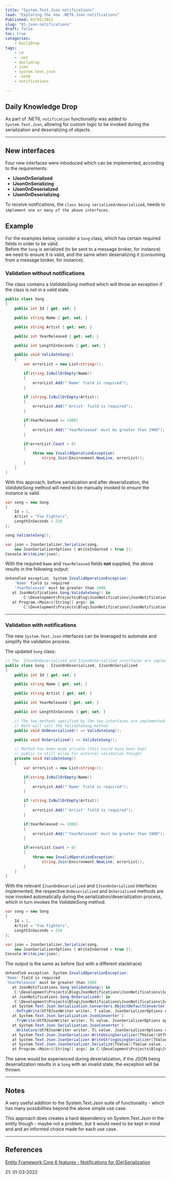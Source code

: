 ```yaml
---
title: "System.Text.Json notifications"
lead: "Exploring the new .NET6 Json notifications"
Published: 03/01/2022
slug: "01-json-notifications"
draft: false
toc: true
categories:
    - DailyDrop
tags:
    - c#
    - .net
    - dailydrop
    - json
    - system.text.json
    - .net6
    - notifications
    
---
```


## Daily Knowledge Drop

As part of .NET6, `notification` functionality was added to `System.Text.Json`, allowing for custom logic to be invoked during the serialization and deserializing of objects.

---

## New interfaces

Four new interfaces were introduced which can be implemented, according to the requirements:

- **IJsonOnSerialized**
- **IJsonOnSerializing**
- **IJsonOnDeserialized**
- **IJsonOnDeserializing**

To receive notifications, the `class being serialized/deserialized`, needs to `implement one or many of the above interfaces`.

## Example

For the examples below, consider a `Song` class, which has certain required fields in order to be valid.  
Before the `Song` is serialized (to be sent to a message broker, for instance) we need to ensure it is valid, and the same when deserializing it (consuming from a message broker, for instance).

### Validation without notifications

The class contains a _ValidateSong_ method which will throw an exception if the class is not in a valid state.

``` csharp
public class Song
{
    public int Id { get; set; }

    public string Name { get; set; }

    public string Artist { get; set; }

    public int YearReleased { get; set; }

    public int LengthInSeconds { get; set; }

    public void ValidateSong()
    {
        var errorList = new List<string>();

        if(string.IsNullOrEmpty(Name))
        {
            errorList.Add("'Name' field is required");
        }

        if (string.IsNullOrEmpty(Artist))
        {
            errorList.Add("'Artist' field is required");
        }

        if(YearReleased <= 1900)
        {
            errorList.Add("'YearReleased' must be greater than 1900");
        }

        if(errorList.Count > 0)
        {
            throw new InvalidOperationException(
                string.Join(Environment.NewLine, errorList));
        }
    }
}
```

With this approach, before serialization and after deserialization, the _ValidateSong_ method will need to be manually invoked to ensure the instance is valid.

``` csharp
var song = new Song
{
    Id = 1,
    Artist = "Foo Fighters",
    LengthInSeconds = 250
};

song.ValidateSong();

var json = JsonSerializer.Serialize(song, 
    new JsonSerializerOptions { WriteIndented = true });
Console.WriteLine(json);
```

With the required `Name` and `YearReleased` fields **not** supplied, the above results in the following output:

``` powershell
Unhandled exception. System.InvalidOperationException: 
    'Name' field is required
    'YearReleased' must be greater than 1900
   at JsonNotifications.Song.ValidateSong() in 
        C:\Development\Projects\Blog\JsonNotifications\JsonNotifications\Song.cs:line 46
   at Program.<Main>$(String[] args) in 
        C:\Development\Projects\Blog\JsonNotifications\JsonNotifications\Program.cs:line 14
```

---

### Validation with notifications

The new `System.Text.Json` interfaces can be leveraged to automate and simplify the validation process.

The updated `Song` class:

``` csharp
// The  IJsonOnDeserialized and IJsonOnSerialized interfaces are implemented
public class Song : IJsonOnDeserialized, IJsonOnSerialized
{
    public int Id { get; set; }

    public string Name { get; set; }

    public string Artist { get; set; }

    public int YearReleased { get; set; }

    public int LengthInSeconds { get; set; }

    // The two methods specified by the two interfaces are implemented. 
    // Both will call the ValidateSong method
    public void OnDeserialized() => ValidateSong();

    public void OnSerialized() => ValidateSong();

    // Method has been made private (this could have been kept 
    // public to still allow for external validation though)
    private void ValidateSong()
    {
        var errorList = new List<string>();

        if(string.IsNullOrEmpty(Name))
        {
            errorList.Add("'Name' field is required");
        }

        if (string.IsNullOrEmpty(Artist))
        {
            errorList.Add("'Artist' field is required");
        }

        if(YearReleased <= 1900)
        {
            errorList.Add("'YearReleased' must be greater than 1900");
        }

        if(errorList.Count > 0)
        {
            throw new InvalidOperationException(
                string.Join(Environment.NewLine, errorList));
        }
    }
}
```

With the relevant `IJsonOnDeserialized` and `IJsonOnSerialized` interfaces implemented, the respective `OnDeserialized` and `OnSerialized` methods are now invoked automatically during the serialization/deserialization process, which in turn invokes the _ValidateSong_ method.

``` csharp
var song = new Song
{
    Id = 1,
    Artist = "Foo Fighters",
    LengthInSeconds = 250
};

var json = JsonSerializer.Serialize(song, 
    new JsonSerializerOptions { WriteIndented = true });
Console.WriteLine(json);
```

The output is the same as before (but with a different stacktrace)

``` powershell
Unhandled exception. System.InvalidOperationException: 
'Name' field is required
'YearReleased' must be greater than 1900
   at JsonNotifications.Song.ValidateSong() in 
    C:\Development\Projects\Blog\JsonNotifications\JsonNotifications\Song.cs:line 46
   at JsonNotifications.Song.OnSerialized() in 
    C:\Development\Projects\Blog\JsonNotifications\JsonNotifications\Song.cs:line 23
   at System.Text.Json.Serialization.Converters.ObjectDefaultConverter`1
    .OnTryWrite(Utf8JsonWriter writer, T value, JsonSerializerOptions options, WriteStack& state)
   at System.Text.Json.Serialization.JsonConverter`1
    .TryWrite(Utf8JsonWriter writer, T& value, JsonSerializerOptions options, WriteStack& state)
   at System.Text.Json.Serialization.JsonConverter`1
    .WriteCore(Utf8JsonWriter writer, T& value, JsonSerializerOptions options, WriteStack& state)
   at System.Text.Json.JsonSerializer.WriteUsingSerializer[TValue](Utf8JsonWriter writer, TValue& value, JsonTypeInfo jsonTypeInfo)
   at System.Text.Json.JsonSerializer.WriteStringUsingSerializer[TValue](TValue& value, JsonTypeInfo jsonTypeInfo)
   at System.Text.Json.JsonSerializer.Serialize[TValue](TValue value, JsonSerializerOptions options)
   at Program.<Main>$(String[] args) in C:\Development\Projects\Blog\JsonNotifications\JsonNotifications\Program.cs:line 16
```

The same would be experienced during deserialization, if the JSON being deserialization results in a `Song` with an invalid state, the exception will be thrown.

---

## Notes

A very useful addition to the System.Text.Json suite of functionality - which has many possibilities beyond the above simple use case.  

This approach does creates a hard dependency on System.Text.Json in the entity though - maybe not a problem, but it would need to be kept in mind and and an informed choice made for each use case.

---

## References
[Entity Framework Core 6 features - Notifications for (De)Serialization](https://blog.okyrylchuk.dev/system-text-json-features-in-the-dotnet-6#heading-notifications-for-deserialization)

<?# DailyDrop ?>21: 01-03-2022<?#/ DailyDrop ?>
